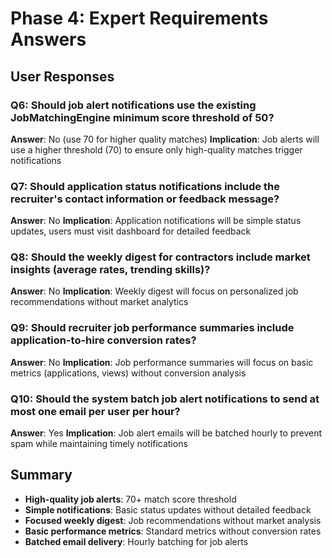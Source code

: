 # Phase 4: Expert Requirements Answers

## User Responses

### Q6: Should job alert notifications use the existing JobMatchingEngine minimum score threshold of 50?
**Answer**: No (use 70 for higher quality matches)
**Implication**: Job alerts will use a higher threshold (70) to ensure only high-quality matches trigger notifications

### Q7: Should application status notifications include the recruiter's contact information or feedback message?
**Answer**: No
**Implication**: Application notifications will be simple status updates, users must visit dashboard for detailed feedback

### Q8: Should the weekly digest for contractors include market insights (average rates, trending skills)?
**Answer**: No
**Implication**: Weekly digest will focus on personalized job recommendations without market analytics

### Q9: Should recruiter job performance summaries include application-to-hire conversion rates?
**Answer**: No
**Implication**: Job performance summaries will focus on basic metrics (applications, views) without conversion analysis

### Q10: Should the system batch job alert notifications to send at most one email per user per hour?
**Answer**: Yes
**Implication**: Job alert emails will be batched hourly to prevent spam while maintaining timely notifications

## Summary
- **High-quality job alerts**: 70+ match score threshold
- **Simple notifications**: Basic status updates without detailed feedback
- **Focused weekly digest**: Job recommendations without market analysis
- **Basic performance metrics**: Standard metrics without conversion rates
- **Batched email delivery**: Hourly batching for job alerts